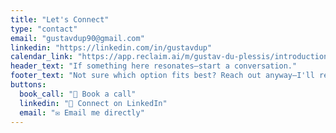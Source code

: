 ```yaml
---
title: "Let's Connect"
type: "contact"
email: "gustavdup90@gmail.com"
linkedin: "https://linkedin.com/in/gustavdup"
calendar_link: "https://app.reclaim.ai/m/gustav-du-plessis/introduction-call"
header_text: "If something here resonates—start a conversation."
footer_text: "Not sure which option fits best? Reach out anyway—I'll respond personally and help you figure out the next step."
buttons:
  book_call: "📅 Book a call"
  linkedin: "🔗 Connect on LinkedIn"
  email: "✉️ Email me directly"
---
```

